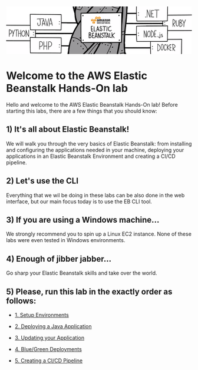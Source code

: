 ![lts logo](https://github.com/bemer/aws-eb-workshop/blob/master/images/elasticbeanstalk.png)

# Welcome to the AWS Elastic Beanstalk Hands-On lab

Hello and welcome to the AWS Elastic Beanstalk Hands-On lab! Before starting this labs, there are a few things that you should know:

## 1) It's all about Elastic Beanstalk!

We will walk you through the very basics of Elastic Beanstalk: from installing and configuring the applications needed in your machine, deploying your applications in an Elastic Beanstalk Environment and creating a CI/CD pipeline.

## 2) Let's use the CLI

Everything that we wil be doing in these labs can be also done in the web interface, but our main focus today is to use the EB CLI tool.

## 3) If you are using a Windows machine...

We strongly recommend you to spin up a Linux EC2 instance. None of these labs were even tested in Windows environments.

## 4) Enough of jibber jabber...

Go sharp your Elastic Beanstalk skills and take over the world.

## 5) Please, run this lab in the exactly order as follows:

* [1. Setup Environments](https://github.com/bemer/aws-eb-workshop/tree/master/01-SetupEnvironment)

* [2. Deploying a Java Application](https://github.com/bemer/aws-eb-workshop/tree/master/02-DeployJavaApp)

* [3. Updating your Application](https://github.com/bemer/aws-eb-workshop/tree/master/03-UpdatingApplication)

* [4. Blue/Green Deployments](https://github.com/bemer/aws-eb-workshop/tree/master/04-BlueGreenDeployments)

* [5. Creating a CI/CD Pipeline](https://github.com/bemer/aws-eb-workshop/tree/master/05-ContinuousIntegration)

